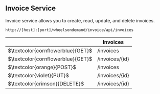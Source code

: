 
## Invoice Service

Invoice service allows you to create, read, update, and delete invoices.

<table>
    <thead>
        <tr>
            <th></th>
            <th>Invoices</th>
        </tr>
    </thead>
    <tbody>
    <code>http://[host]:[port]/wheelsondemand/invoice/api/invoices</code>
        <tr>
            <td>$\textcolor{cornflowerblue}{GET}$</td>
            <td>/invoices</td>
        </tr>
        <tr>
            <td>$\textcolor{cornflowerblue}{GET}$</td>
            <td>/invoices/{id}</td>
        </tr>
        <tr>
            <td>$\textcolor{orange}{POST}$</td>
            <td>/invoices</td>
        </tr>
        <tr>
            <td>$\textcolor{violet}{PUT}$</td>
            <td>/invoices/{id}</td>
        </tr>
        <tr>
            <td>$\textcolor{crimson}{DELETE}$</td>
            <td>/invoices/{id}</td>
        </tr>
    </tbody>
</table>

